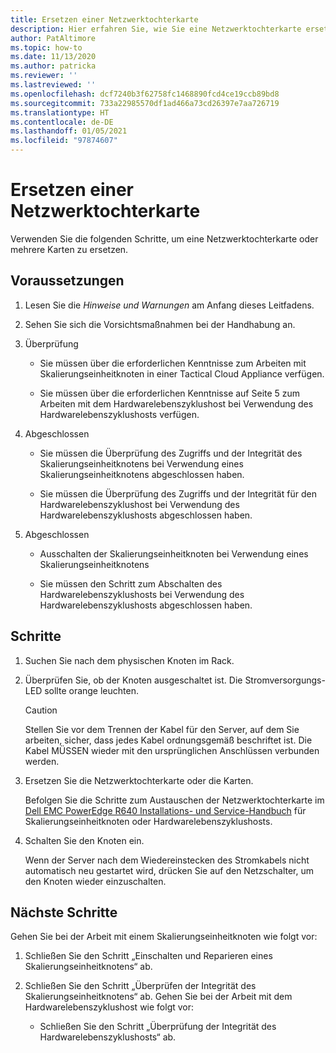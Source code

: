 ```yaml
---
title: Ersetzen einer Netzwerktochterkarte
description: Hier erfahren Sie, wie Sie eine Netzwerktochterkarte ersetzen.
author: PatAltimore
ms.topic: how-to
ms.date: 11/13/2020
ms.author: patricka
ms.reviewer: ''
ms.lastreviewed: ''
ms.openlocfilehash: dcf7240b3f62758fc1468890fcd4ce19ccb89bd8
ms.sourcegitcommit: 733a22985570df1ad466a73cd26397e7aa726719
ms.translationtype: HT
ms.contentlocale: de-DE
ms.lasthandoff: 01/05/2021
ms.locfileid: "97874607"
---
```

# <a name="replacing-a-network-daughter-card"></a>Ersetzen einer Netzwerktochterkarte

Verwenden Sie die folgenden Schritte, um eine Netzwerktochterkarte oder mehrere Karten zu ersetzen.

## <a name="prerequisites"></a>Voraussetzungen

1.  Lesen Sie die *Hinweise und Warnungen* am Anfang dieses Leitfadens.

2.  Sehen Sie sich die Vorsichtsmaßnahmen bei der Handhabung an.

3.  Überprüfung

    -   Sie müssen über die erforderlichen Kenntnisse zum Arbeiten mit Skalierungseinheitknoten in einer Tactical Cloud Appliance verfügen.

    -   Sie müssen über die erforderlichen Kenntnisse auf Seite 5 zum Arbeiten mit dem Hardwarelebenszyklushost bei Verwendung des Hardwarelebenszyklushosts verfügen.

4.  Abgeschlossen

    -   Sie müssen die Überprüfung des Zugriffs und der Integrität des Skalierungseinheitknotens bei Verwendung eines Skalierungseinheitknotens abgeschlossen haben.

    -   Sie müssen die Überprüfung des Zugriffs und der Integrität für den Hardwarelebenszyklushost bei Verwendung des Hardwarelebenszyklushosts abgeschlossen haben.

5.  Abgeschlossen

    -   Ausschalten der Skalierungseinheitknoten bei Verwendung eines Skalierungseinheitknotens

    -   Sie müssen den Schritt zum Abschalten des Hardwarelebenszyklushosts bei Verwendung des Hardwarelebenszyklushosts abgeschlossen haben.


## <a name="steps"></a>Schritte

1.  Suchen Sie nach dem physischen Knoten im Rack.

2.  Überprüfen Sie, ob der Knoten ausgeschaltet ist. Die Stromversorgungs-LED sollte orange leuchten.

    > [!CAUTION]
    > Stellen Sie vor dem Trennen der Kabel für den Server, auf dem Sie arbeiten, sicher, dass jedes Kabel ordnungsgemäß beschriftet ist. Die Kabel MÜSSEN wieder mit den ursprünglichen Anschlüssen verbunden werden.
    
3.  Ersetzen Sie die Netzwerktochterkarte oder die Karten.

    Befolgen Sie die Schritte zum Austauschen der Netzwerktochterkarte im [Dell EMC PowerEdge R640 Installations- und Service-Handbuch](https://www.dell.com/support/manuals/us/en/04/poweredge-r640/per640_ism_pub/dell-emc-poweredge-r640-overview?guid=guid-f39be9ba-158c-45e3-b8b1-f07bb750d6d4) für Skalierungseinheitknoten oder Hardwarelebenszyklushosts.
    
4.  Schalten Sie den Knoten ein.

    Wenn der Server nach dem Wiedereinstecken des Stromkabels nicht automatisch neu gestartet wird, drücken Sie auf den Netzschalter, um den Knoten wieder einzuschalten.
    
## <a name="next-steps"></a>Nächste Schritte

Gehen Sie bei der Arbeit mit einem Skalierungseinheitknoten wie folgt vor:

1.  Schließen Sie den Schritt „Einschalten und Reparieren eines Skalierungseinheitknotens“ ab.

2.  Schließen Sie den Schritt „Überprüfen der Integrität des Skalierungseinheitknotens“ ab. Gehen Sie bei der Arbeit mit dem Hardwarelebenszyklushost wie folgt vor:

    -   Schließen Sie den Schritt „Überprüfung der Integrität des Hardwarelebenszyklushosts“ ab.
    
